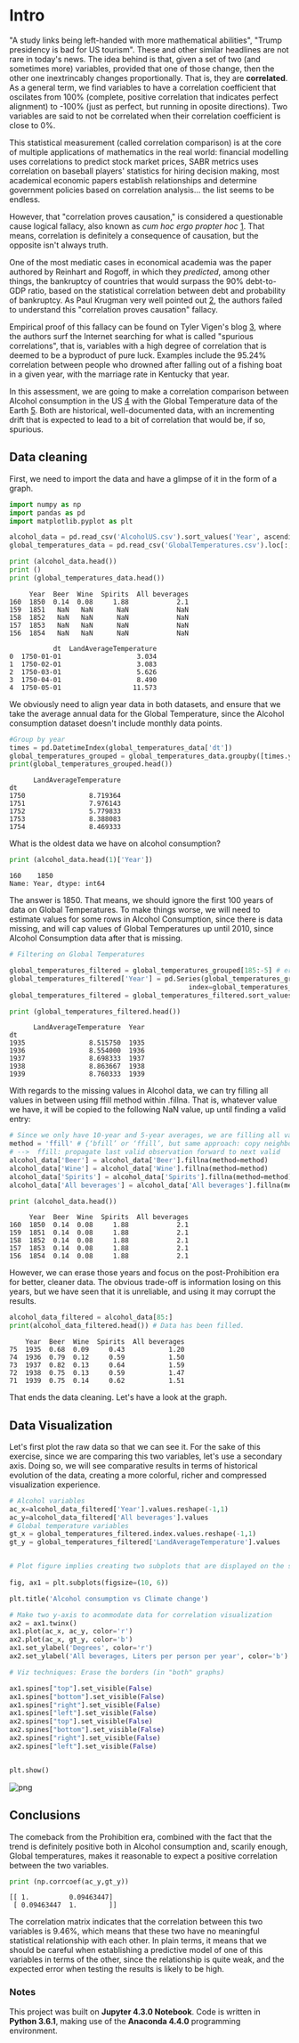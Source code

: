 
# Intro
"A study links being left-handed with more mathematical abilities", "Trump presidency is bad for US tourism". These and other similar headlines are not rare in today's news. The idea behind is that, given a set of two (and sometimes more) variables, provided that one of those change, then the other one inextrincably changes proportionally. That is, they are __correlated__. As a general term, we find variables to have a correlation coefficient that oscilates from 100% (complete, positive correlation that indicates perfect alignment) to -100% (just as perfect, but running in oposite directions). Two variables are said to not be correlated when their correlation coefficient is close to 0%.

This statistical measurement (called correlation comparison) is at the core of multiple applications of mathematics in the real world: financial modelling uses correlations to predict stock market prices, SABR metrics uses correlation on baseball players' statistics for hiring decision making, most academical economic papers establish relationships and determine government policies based on correlation analysis... the list seems to be endless.

However, that "correlation proves causation," is considered a questionable cause logical fallacy, also known as _cum hoc ergo propter hoc_ [1](https://en.wikipedia.org/wiki/Correlation_does_not_imply_causation). That means, correlation is definitely a consequence of causation, but the opposite isn't always truth. 

One of the most mediatic cases in economical academia was the paper authored by Reinhart and Rogoff, in which they _predicted_, among other things, the bankruptcy of countries that would surpass the 90% debt-to-GDP ratio, based on the statistical correlation between debt and probability of bankruptcy. As Paul Krugman very well pointed out [2](https://krugman.blogs.nytimes.com/2013/04/16/reinhart-rogoff-continued/?_r=0), the authors failed to understand this "correlation proves causation" fallacy.

Empirical proof of this fallacy can be found on Tyler Vigen's blog [3](http://www.tylervigen.com/spurious-correlations), where the authors surf the Internet searching for what is called "spurious correlations", that is, variables with a high degree of correlation that is deemed to be a byproduct of pure luck. Examples include the 95.24% correlation between people who drowned after falling out of a fishing boat in a given year, with the marriage rate in Kentucky that year.

In this assessment, we are going to make a correlation comparison between Alcohol consumption in the US [4](https://pubs.niaaa.nih.gov/publications/Surveillance95/tab1_10.htm) with the Global Temperature data of the Earth [5](https://www.kaggle.com/berkeleyearth/climate-change-earth-surface-temperature-data). Both are historical, well-documented data, with an incrementing drift that is expected to lead to a bit of correlation that would be, if so, spurious.

## Data cleaning
First, we need to import the data and have a glimpse of it in the form of a graph.


```python
import numpy as np
import pandas as pd
import matplotlib.pyplot as plt

alcohol_data = pd.read_csv('AlcoholUS.csv').sort_values('Year', ascending=True)
global_temperatures_data = pd.read_csv('GlobalTemperatures.csv').loc[:,'dt':'LandAverageTemperature']

print (alcohol_data.head())
print ()
print (global_temperatures_data.head())


```

         Year  Beer  Wine  Spirits  All beverages
    160  1850  0.14  0.08     1.88            2.1
    159  1851   NaN   NaN      NaN            NaN
    158  1852   NaN   NaN      NaN            NaN
    157  1853   NaN   NaN      NaN            NaN
    156  1854   NaN   NaN      NaN            NaN
    
               dt  LandAverageTemperature
    0  1750-01-01                   3.034
    1  1750-02-01                   3.083
    2  1750-03-01                   5.626
    3  1750-04-01                   8.490
    4  1750-05-01                  11.573


We obviously need to align year data in both datasets, and ensure that we take the average annual data for the Global Temperature, since the Alcohol consumption dataset doesn't include monthly data points.


```python
#Group by year
times = pd.DatetimeIndex(global_temperatures_data['dt'])
global_temperatures_grouped = global_temperatures_data.groupby([times.year]).mean()  # Average by year
print(global_temperatures_grouped.head())


```

          LandAverageTemperature
    dt                          
    1750                8.719364
    1751                7.976143
    1752                5.779833
    1753                8.388083
    1754                8.469333


What is the oldest data we have on alcohol consumption?


```python
print (alcohol_data.head(1)['Year'])
```

    160    1850
    Name: Year, dtype: int64


The answer is 1850. That means, we should ignore the first 100 years of data on Global Temperatures. To make things worse, we will need to estimate values for some rows in Alcohol Consumption, since there is data missing, and will cap values of Global Temperatures up until 2010, since Alcohol Consumption data after that is missing.


```python
# Filtering on Global Temperatures

global_temperatures_filtered = global_temperatures_grouped[185:-5] # erase the first 100 and the last 5 (1935 - 2010)
global_temperatures_filtered['Year'] = pd.Series(global_temperatures_grouped['LandAverageTemperature'].index,
                                             index=global_temperatures_grouped.index)
global_temperatures_filtered = global_temperatures_filtered.sort_values('Year', ascending=True)

print (global_temperatures_filtered.head())

```

          LandAverageTemperature  Year
    dt                                
    1935                8.515750  1935
    1936                8.554000  1936
    1937                8.698333  1937
    1938                8.863667  1938
    1939                8.760333  1939




With regards to the missing values in Alcohol data, we can try filling all values in between using ffill method within .fillna. That is, whatever value we have, it will be copied to the following NaN value, up until finding a valid entry:


```python
# Since we only have 10-year and 5-year averages, we are filling all values in between with this values.
method = 'ffill' # {‘bfill’ or ‘ffill’, but same approach: copy neighbour's value} 
# -->  ffill: propagate last valid observation forward to next valid
alcohol_data['Beer'] = alcohol_data['Beer'].fillna(method=method)
alcohol_data['Wine'] = alcohol_data['Wine'].fillna(method=method)
alcohol_data['Spirits'] = alcohol_data['Spirits'].fillna(method=method)
alcohol_data['All beverages'] = alcohol_data['All beverages'].fillna(method=method)

print (alcohol_data.head())
```

         Year  Beer  Wine  Spirits  All beverages
    160  1850  0.14  0.08     1.88            2.1
    159  1851  0.14  0.08     1.88            2.1
    158  1852  0.14  0.08     1.88            2.1
    157  1853  0.14  0.08     1.88            2.1
    156  1854  0.14  0.08     1.88            2.1


However, we can erase those years and focus on the post-Prohibition era for better, cleaner data. The obvious trade-off is information losing on this years, but we have seen that it is unreliable, and using it may corrupt the results.


```python
alcohol_data_filtered = alcohol_data[85:]
print(alcohol_data_filtered.head()) # Data has been filled.
```

        Year  Beer  Wine  Spirits  All beverages
    75  1935  0.68  0.09     0.43           1.20
    74  1936  0.79  0.12     0.59           1.50
    73  1937  0.82  0.13     0.64           1.59
    72  1938  0.75  0.13     0.59           1.47
    71  1939  0.75  0.14     0.62           1.51


That ends the data cleaning. Let's have a look at the graph.

## Data Visualization

Let's first plot the raw data so that we can see it.
For the sake of this exercise, since we are comparing this two variables, let's use a secondary axis. Doing so, we will see comparative results in terms of historical evolution of the data, creating a more colorful, richer and compressed visualization experience.





```python
# Alcohol variables
ac_x=alcohol_data_filtered['Year'].values.reshape(-1,1)
ac_y=alcohol_data_filtered['All beverages'].values
# Global temperature variables
gt_x = global_temperatures_filtered.index.values.reshape(-1,1)
gt_y = global_temperatures_filtered['LandAverageTemperature'].values


# Plot figure implies creating two subplots that are displayed on the same figure.
  
fig, ax1 = plt.subplots(figsize=(10, 6))

plt.title('Alcohol consumption vs Climate change')

# Make two y-axis to acommodate data for correlation visualization
ax2 = ax1.twinx()
ax1.plot(ac_x, ac_y, color='r')
ax2.plot(ac_x, gt_y, color='b')
ax1.set_ylabel('Degrees', color='r')
ax2.set_ylabel('All beverages, Liters per person per year', color='b')

# Viz techniques: Erase the borders (in "both" graphs)

ax1.spines["top"].set_visible(False)    
ax1.spines["bottom"].set_visible(False)    
ax1.spines["right"].set_visible(False)    
ax1.spines["left"].set_visible(False)
ax2.spines["top"].set_visible(False)    
ax2.spines["bottom"].set_visible(False)    
ax2.spines["right"].set_visible(False)    
ax2.spines["left"].set_visible(False)


plt.show()


```


![png](output_16_0.png)


## Conclusions
The comeback from the Prohibition era, combined with the fact that the trend is definitely positive both in Alcohol consumption and, scarily enough, Global temperatures, makes it reasonable to expect a positive correlation between the two variables.


```python
print (np.corrcoef(ac_y,gt_y))
```

    [[ 1.          0.09463447]
     [ 0.09463447  1.        ]]


The correlation matrix indicates that the correlation between this two variables is 9.46%, which means that these two have no meaningful statistical relationship with each other. In plain terms, it means that we should be careful when establishing a predictive model of one of this variables in terms of the other, since the relationship is quite weak, and the expected error when testing the results is likely to be high.

### Notes
This project was built on __Jupyter 4.3.0 Notebook__. Code is written in __Python 3.6.1__, making use of the __Anaconda 4.4.0__ programming environment.
